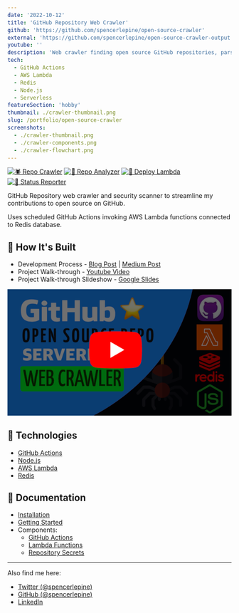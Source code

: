 ```yaml
---
date: '2022-10-12'
title: 'GitHub Repository Web Crawler'
github: 'https://github.com/spencerlepine/open-source-crawler'
external: 'https://github.com/spencerlepine/open-source-crawler-output'
youtube: ''
description: 'Web crawler finding open source GitHub repositories, parsing README files, and scanning for typo/security issues.'
tech:
  - GitHub Actions
  - AWS Lambda
  - Redis
  - Node.js
  - Serverless
featureSection: 'hobby'
thumbnail: ./crawler-thumbnail.png
slug: /portfolio/open-source-crawler
screenshots:
  - ./crawler-thumbnail.png
  - ./crawler-components.png
  - ./crawler-flowchart.png
---
```


[![🕷️ Repo Crawler](https://github.com/spencerlepine/open-source-crawler/actions/workflows/repo-crawler.yml/badge.svg?branch=main)](https://github.com/spencerlepine/open-source-crawler/actions/workflows/repo-crawler.yml) [![🧐 Repo Analyzer](https://github.com/spencerlepine/open-source-crawler/actions/workflows/repo-analyzer.yml/badge.svg?branch=main)](https://github.com/spencerlepine/open-source-crawler/actions/workflows/repo-analyzer.yml) [![🚀 Deploy Lambda](https://github.com/spencerlepine/open-source-crawler/actions/workflows/deply-lambda.yml/badge.svg?branch=main)](https://github.com/spencerlepine/open-source-crawler/actions/workflows/deply-lambda.yml) [![📝 Status Reporter](https://github.com/spencerlepine/open-source-crawler/actions/workflows/status-reporter.yml/badge.svg?branch=main)](https://github.com/spencerlepine/open-source-crawler/actions/workflows/status-reporter.yml)

GitHub Repository web crawler and security scanner to streamline my contributions to open source on GitHub. 

Uses scheduled GitHub Actions invoking AWS Lambda functions connected to Redis database.

## 🌟 How It's Built

- Development Process - [Blog Post](TODO) | [Medium Post](TODO)
- Project Walk-through - [Youtube Video](TODO)
- Project Walk-through Slideshow - [Google Slides](https://docs.google.com/presentation/d/1sANVXPe05rDFzKI7B5r8jIwC-Qpg4v47SLCIn9kdRBA/edit?usp=sharing)

<!-- [!["Project Walk-through Video Thumbnail"](https://img.youtube.com/vi/YOUTUBE_VIDEO_ID_HERE/0.jpg)](https://www.youtube.com/watch?v=YOUTUBE_VIDEO_ID_HERE) TODO -->

[![Project Walk-through Video Thumbnail](./readme-thumbnail.png)](https://www.youtube.com/channel/UCBL6vAHJZqUlyJp-rcFU55Q)


## 🧰 Technologies
- [GitHub Actions](https://docs.github.com/en/action)
- [Node.js](https://nodejs.org)
- [AWS Lambda](https://aws.amazon.com/lambda)
- [Redis](https://redis.io)

## 📄 Documentation

- [Installation](https://github.com/spencerlepine/open-source-crawler/blob/main/docs/installation.md)
- [Getting Started](https://github.com/spencerlepine/open-source-crawler/blob/main/docs/getting-started.md)
- Components:
  - [GitHub Actions](https://github.com/spencerlepine/open-source-crawler/blob/main/docs/actions.md)
  - [Lambda Functions](https://github.com/spencerlepine/open-source-crawler/blob/main/docs/lambda.md)
  - [Repository Secrets](https://github.com/spencerlepine/open-source-crawler/blob/main/docs/secrets.yml)
  
---

Also find me here:
* [Twitter (@spencerlepine)](https://twitter.com/SpencerLepine)
* [GitHub (@spencerlepine)](https://github.com/spencerlepine)
* [LinkedIn](https://www.linkedin.com/in/spencer-lepine/)